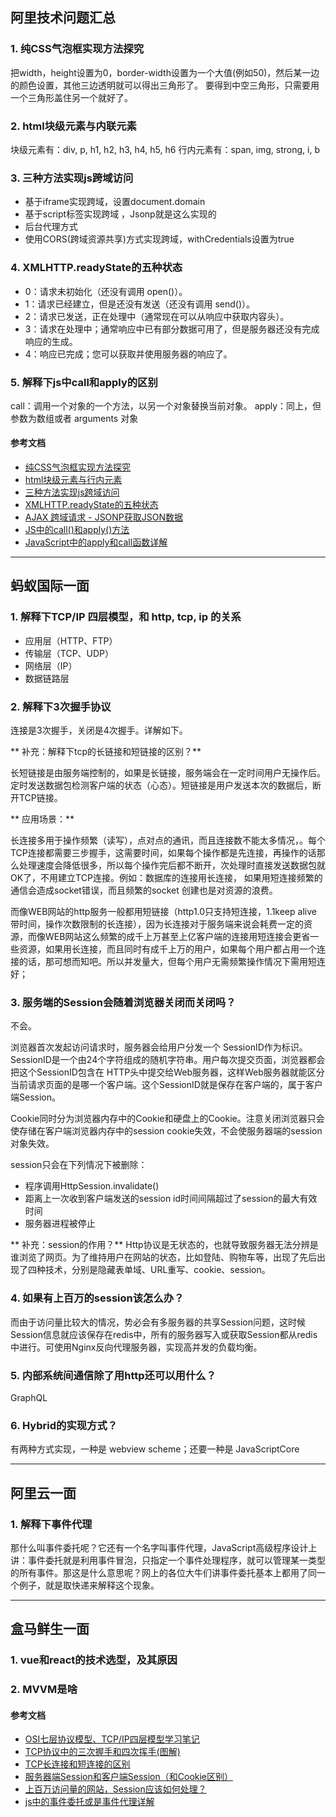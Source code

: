 ## 阿里技术问题汇总
### 1. 纯CSS气泡框实现方法探究
把width，height设置为0，border-width设置为一个大值(例如50)，然后某一边的颜色设置，其他三边透明就可以得出三角形了。
要得到中空三角形，只需要用一个三角形盖住另一个就好了。

### 2. html块级元素与内联元素
块级元素有：div, p, h1, h2, h3, h4, h5, h6
行内元素有：span, img, strong, i, b

### 3. 三种方法实现js跨域访问
+ 基于iframe实现跨域，设置document.domain
+ 基于script标签实现跨域 ，Jsonp就是这么实现的
+ 后台代理方式
+ 使用CORS(跨域资源共享)方式实现跨域，withCredentials设置为true

### 4. XMLHTTP.readyState的五种状态
+ 0：请求未初始化（还没有调用 open()）。
+ 1：请求已经建立，但是还没有发送（还没有调用 send()）。
+ 2：请求已发送，正在处理中（通常现在可以从响应中获取内容头）。
+ 3：请求在处理中；通常响应中已有部分数据可用了，但是服务器还没有完成响应的生成。
+ 4：响应已完成；您可以获取并使用服务器的响应了。

### 5. 解释下js中call和apply的区别
call：调用一个对象的一个方法，以另一个对象替换当前对象。
apply：同上，但参数为数组或者 arguments 对象

#### 参考文档
+ [纯CSS气泡框实现方法探究](http://www.cnblogs.com/daxiong/articles/3158630.html)
+ [html块级元素与行内元素](http://blog.csdn.net/yuyanqiao/article/details/8558118)
+ [三种方法实现js跨域访问](http://narutolby.iteye.com/blog/1464436)
+ [XMLHTTP.readyState的五种状态](http://www.cnblogs.com/fsjohnhuang/articles/2345653.html)
+ [AJAX 跨域请求 - JSONP获取JSON数据](http://justcoding.iteye.com/blog/1366102/)
+ [JS中的call()和apply()方法](http://uule.iteye.com/blog/1158829)
+ [JavaScript中的apply和call函数详解](http://www.jb51.net/article/52416.htm)

***
## 蚂蚁国际一面
### 1. 解释下TCP/IP 四层模型，和 http, tcp, ip 的关系
+ 应用层（HTTP、FTP）
+ 传输层（TCP、UDP）
+ 网络层（IP）
+ 数据链路层

### 2. 解释下3次握手协议
连接是3次握手，关闭是4次握手。详解如下。

** 补充：解释下tcp的长链接和短链接的区别？**

长短链接是由服务端控制的，如果是长链接，服务端会在一定时间用户无操作后。定时发送数据包检测客户端的状态（心态）。短链接是用户发送本次的数据后，断开TCP链接。

** 应用场景：**

长连接多用于操作频繁（读写），点对点的通讯，而且连接数不能太多情况，。每个TCP连接都需要三步握手，这需要时间，如果每个操作都是先连接，再操作的话那么处理速度会降低很多，所以每个操作完后都不断开，次处理时直接发送数据包就OK了，不用建立TCP连接。例如：数据库的连接用长连接， 如果用短连接频繁的通信会造成socket错误，而且频繁的socket 创建也是对资源的浪费。

而像WEB网站的http服务一般都用短链接（http1.0只支持短连接，1.1keep alive 带时间，操作次数限制的长连接），因为长连接对于服务端来说会耗费一定的资源，而像WEB网站这么频繁的成千上万甚至上亿客户端的连接用短连接会更省一些资源，如果用长连接，而且同时有成千上万的用户，如果每个用户都占用一个连接的话，那可想而知吧。所以并发量大，但每个用户无需频繁操作情况下需用短连好；


### 3. 服务端的Session会随着浏览器关闭而关闭吗？
不会。

浏览器首次发起访问请求时，服务器会给用户分发一个 SessionID作为标识。SessionID是一个由24个字符组成的随机字符串。用户每次提交页面，浏览器都会把这个SessionID包含在 HTTP头中提交给Web服务器，这样Web服务器就能区分当前请求页面的是哪一个客户端。这个SessionID就是保存在客户端的，属于客户端Session。

Cookie同时分为浏览器内存中的Cookie和硬盘上的Cookie。注意关闭浏览器只会使存储在客户端浏览器内存中的session cookie失效，不会使服务器端的session对象失效。

session只会在下列情况下被删除：
+ 程序调用HttpSession.invalidate()
+ 距离上一次收到客户端发送的session id时间间隔超过了session的最大有效时间
+ 服务器进程被停止

** 补充：session的作用？**
Http协议是无状态的，也就导致服务器无法分辨是谁浏览了网页。为了维持用户在网站的状态，比如登陆、购物车等，出现了先后出现了四种技术，分别是隐藏表单域、URL重写、cookie、session。

### 4. 如果有上百万的session该怎么办？
而由于访问量比较大的情况，势必会有多服务器的共享Session问题，这时候Session信息就应该保存在redis中，所有的服务器写入或获取Session都从redis中进行。可使用Nginx反向代理服务器，实现高并发的负载均衡。

### 5. 内部系统间通信除了用http还可以用什么？
GraphQL

### 6. Hybrid的实现方式？
有两种方式实现，一种是 webview scheme；还要一种是 JavaScriptCore

***
## 阿里云一面
### 1. 解释下事件代理
那什么叫事件委托呢？它还有一个名字叫事件代理，JavaScript高级程序设计上讲：事件委托就是利用事件冒泡，只指定一个事件处理程序，就可以管理某一类型的所有事件。那这是什么意思呢？网上的各位大牛们讲事件委托基本上都用了同一个例子，就是取快递来解释这个现象。


***
## 盒马鲜生一面
### 1. vue和react的技术选型，及其原因

### 2. MVVM是啥


#### 参考文档
+ [OSI七层协议模型、TCP/IP四层模型学习笔记](http://blog.csdn.net/guoguo527/article/details/52078962)
+ [TCP协议中的三次握手和四次挥手(图解)](https://www.cnblogs.com/thrillerz/p/6464203.html)
+ [TCP长连接和短连接的区别](https://www.cnblogs.com/onlysun/p/4520553.html)
+ [服务器端Session和客户端Session（和Cookie区别）](http://blog.csdn.net/java_faep/article/details/78082802)
+ [上百万访问量的网站，Session应该如何处理？](https://www.zhihu.com/question/21086029)
+ [js中的事件委托或是事件代理详解](https://www.cnblogs.com/liugang-vip/p/5616484.html)
